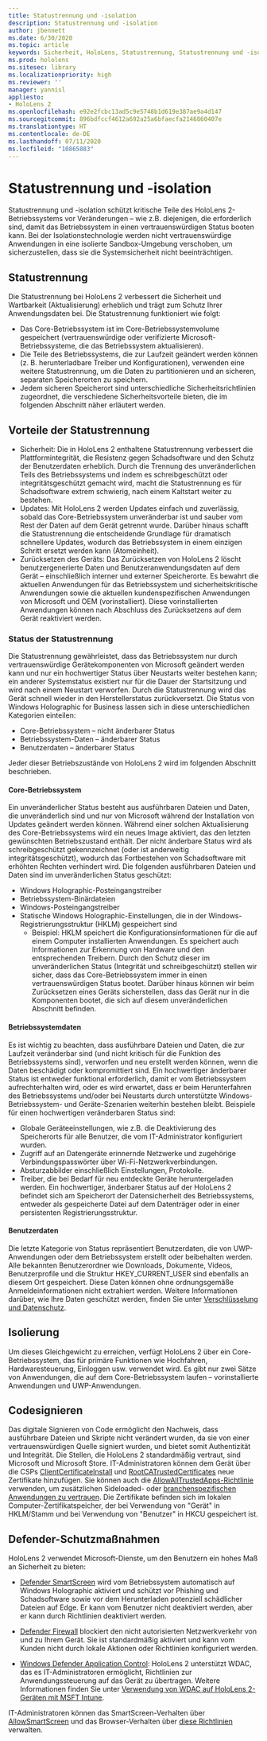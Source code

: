 ```yaml
---
title: Statustrennung und -isolation
description: Statustrennung und -isolation
author: jbennett
ms.date: 6/30/2020
ms.topic: article
keywords: Sicherheit, HoloLens, Statustrennung, Statustrennung und -isolation, HoloLens 2, HoloLens2 Sicherheit, Sicherheitsübersicht, Sicherheitsarchitektur, Architektur, HoloLens 2-Architektur
ms.prod: hololens
ms.sitesec: library
ms.localizationpriority: high
ms.reviewer: ''
manager: yannisl
appliesto:
- HoloLens 2
ms.openlocfilehash: e92e2fcbc13ad5c9e5748b1d619e387ae9a4d147
ms.sourcegitcommit: 896bdfccf4612a692a25a6bfaecfa2146860407e
ms.translationtype: HT
ms.contentlocale: de-DE
ms.lasthandoff: 07/11/2020
ms.locfileid: "10865883"
---
```

# Statustrennung und -isolation

Statustrennung und -isolation schützt kritische Teile des HoloLens 2-Betriebssystems vor Veränderungen – wie z.B. diejenigen, die erforderlich sind, damit das Betriebssystem in einen vertrauenswürdigen Status booten kann. Bei der Isolationstechnologie werden nicht vertrauenswürdige Anwendungen in eine isolierte Sandbox-Umgebung verschoben, um sicherzustellen, dass sie die Systemsicherheit nicht beeinträchtigen.

## Statustrennung

Die Statustrennung bei HoloLens 2 verbessert die Sicherheit und Wartbarkeit (Aktualisierung) erheblich und trägt zum Schutz Ihrer Anwendungsdaten bei.  Die Statustrennung funktioniert wie folgt:
  * Das Core-Betriebssystem ist im Core-Betriebssystemvolume gespeichert (vertrauenswürdige oder verifizierte Microsoft-Betriebssysteme, die das Betriebssystem aktualisieren).
  * Die Teile des Betriebssystems, die zur Laufzeit geändert werden können (z. B. herunterladbare Treiber und Konfigurationen), verwenden eine weitere Statustrennung, um die Daten zu partitionieren und an sicheren, separaten Speicherorten zu speichern.
  * Jedem sicheren Speicherort sind unterschiedliche Sicherheitsrichtlinien zugeordnet, die verschiedene Sicherheitsvorteile bieten, die im folgenden Abschnitt näher erläutert werden.

## Vorteile der Statustrennung

  * Sicherheit: Die in HoloLens 2 enthaltene Statustrennung verbessert die Plattformintegrität, die Resistenz gegen Schadsoftware und den Schutz der Benutzerdaten erheblich. Durch die Trennung des unveränderlichen Teils des Betriebssystems und indem es schreibgeschützt oder integritätsgeschützt gemacht wird, macht die Statustrennung es für Schadsoftware extrem schwierig, nach einem Kaltstart weiter zu bestehen. 
  * Updates: Mit HoloLens 2 werden Updates einfach und zuverlässig, sobald das Core-Betriebssystem unveränderbar ist und sauber vom Rest der Daten auf dem Gerät getrennt wurde.  Darüber hinaus schafft die Statustrennung die entscheidende Grundlage für dramatisch schnellere Updates, wodurch das Betriebssystem in einem einzigen Schritt ersetzt werden kann (Atomeinheit).
  * Zurücksetzen des Geräts: Das Zurücksetzen von HoloLens 2 löscht benutzergenerierte Daten und Benutzeranwendungsdaten auf dem Gerät – einschließlich interner und externer Speicherorte. Es bewahrt die aktuellen Anwendungen für das Betriebssystem und sicherheitskritische Anwendungen sowie die aktuellen kundenspezifischen Anwendungen von Microsoft und OEM (vorinstalliert). Diese vorinstallierten Anwendungen können nach Abschluss des Zurücksetzens auf dem Gerät reaktiviert werden.

### Status der Statustrennung

Die Statustrennung gewährleistet, dass das Betriebssystem nur durch vertrauenswürdige Gerätekomponenten von Microsoft geändert werden kann und nur ein hochwertiger Status über Neustarts weiter bestehen kann; ein anderer Systemstatus existiert nur für die Dauer der Startsitzung und wird nach einem Neustart verworfen. Durch die Statustrennung wird das Gerät schnell wieder in den Herstellerstatus zurückversetzt. Die Status von Windows Holographic for Business lassen sich in diese unterschiedlichen Kategorien einteilen:
  * Core-Betriebssystem – nicht änderbarer Status
  * Betriebssystem-Daten – änderbarer Status 
  * Benutzerdaten – änderbarer Status

Jeder dieser Betriebszustände von HoloLens 2 wird im folgenden Abschnitt beschrieben.

#### Core-Betriebssystem

Ein unveränderlicher Status besteht aus ausführbaren Dateien und Daten, die unveränderlich sind und nur von Microsoft während der Installation von Updates geändert werden können. Während einer solchen Aktualisierung des Core-Betriebssystems wird ein neues Image aktiviert, das den letzten gewünschten Betriebszustand enthält.
Der nicht änderbare Status wird als schreibgeschützt gekennzeichnet (oder ist anderweitig integritätsgeschützt), wodurch das Fortbestehen von Schadsoftware mit erhöhten Rechten verhindert wird. Die folgenden ausführbaren Dateien und Daten sind im unveränderlichen Status geschützt:
  * Windows Holographic-Posteingangstreiber
  * Betriebssystem-Binärdateien
  * Windows-Posteingangstreiber
  * Statische Windows Holographic-Einstellungen, die in der Windows-Registrierungsstruktur (HKLM) gespeichert sind
    * Beispiel: HKLM speichert die Konfigurationsinformationen für die auf einem Computer installierten Anwendungen. Es speichert auch Informationen zur Erkennung von Hardware und den entsprechenden Treibern.
Durch den Schutz dieser im unveränderlichen Status (Integrität und schreibgeschützt) stellen wir sicher, dass das Core-Betriebssystem immer in einen vertrauenswürdigen Status bootet. Darüber hinaus können wir beim Zurücksetzen eines Geräts sicherstellen, dass das Gerät nur in die Komponenten bootet, die sich auf diesem unveränderlichen Abschnitt befinden. 

#### Betriebssystemdaten 

Es ist wichtig zu beachten, dass ausführbare Dateien und Daten, die zur Laufzeit veränderbar sind (und nicht kritisch für die Funktion des Betriebssystems sind), verworfen und neu erstellt werden können, wenn die Daten beschädigt oder kompromittiert sind. Ein hochwertiger änderbarer Status ist entweder funktional erforderlich, damit er vom Betriebssystem aufrechterhalten wird, oder es wird erwartet, dass er beim Herunterfahren des Betriebssystems und/oder bei Neustarts durch unterstützte Windows-Betriebssystem- und Geräte-Szenarien weiterhin bestehen bleibt. Beispiele für einen hochwertigen veränderbaren Status sind:
  * Globale Geräteeinstellungen, wie z.B. die Deaktivierung des Speicherorts für alle Benutzer, die vom IT-Administrator konfiguriert wurden.
  * Zugriff auf an Datengeräte erinnernde Netzwerke und zugehörige Verbindungspasswörter über Wi-Fi-Netzwerkverbindungen.
  * Absturzabbilder einschließlich Einstellungen, Protokolle.
  * Treiber, die bei Bedarf für neu entdeckte Geräte heruntergeladen werden.
Ein hochwertiger, änderbarer Status auf der HoloLens 2 befindet sich am Speicherort der Datensicherheit des Betriebssystems, entweder als gespeicherte Datei auf dem Datenträger oder in einer persistenten Registrierungsstruktur.

#### Benutzerdaten

Die letzte Kategorie von Status repräsentiert Benutzerdaten, die von UWP-Anwendungen oder dem Betriebssystem erstellt oder beibehalten werden. Alle bekannten Benutzerordner wie Downloads, Dokumente, Videos, Benutzerprofile und die Struktur HKEY_CURRENT_USER sind ebenfalls an diesem Ort gespeichert. Diese Daten können ohne ordnungsgemäße Anmeldeinformationen nicht extrahiert werden. Weitere Informationen darüber, wie Ihre Daten geschützt werden, finden Sie unter [Verschlüsselung und Datenschutz](security-encryption-data-protection.md).

##  Isolierung

Um dieses Gleichgewicht zu erreichen, verfügt HoloLens 2 über ein Core-Betriebssystem, das für primäre Funktionen wie Hochfahren, Hardwaresteuerung, Einloggen usw. verwendet wird. Es gibt nur zwei Sätze von Anwendungen, die auf dem Core-Betriebssystem laufen – vorinstallierte Anwendungen und UWP-Anwendungen.

## Codesignieren

Das digitale Signieren von Code ermöglicht den Nachweis, dass ausführbare Dateien und Skripte nicht verändert wurden, da sie von einer vertrauenswürdigen Quelle signiert wurden, und bietet somit Authentizität und Integrität. Die Stellen, die HoloLens 2 standardmäßig vertraut, sind Microsoft und Microsoft Store. IT-Administratoren können dem Gerät über die CSPs [ClientCertificateInstall](https://docs.microsoft.com/windows/client-management/mdm/clientcertificateinstall-csp) und [RootCATrustedCertificates](https://docs.microsoft.com/windows/client-management/mdm/rootcacertificates-csp) neue Zertifikate hinzufügen. Sie können auch die [AllowAllTrustedApps-Richtlinie](https://docs.microsoft.com/windows/client-management/mdm/policy-csp-applicationmanagement#applicationmanagement-allowalltrustedapps) verwenden, um zusätzlichen Sideloaded- oder [branchenspezifischen Anwendungen zu vertrauen](https://docs.microsoft.com/intune/apps/lob-apps-windows). Die Zertifikate befinden sich im lokalen Computer-Zertifikatspeicher, der bei Verwendung von "Gerät" in HKLM/Stamm und bei Verwendung von "Benutzer" in HKCU gespeichert ist.

## Defender-Schutzmaßnahmen
HoloLens 2 verwendet Microsoft-Dienste, um den Benutzern ein hohes Maß an Sicherheit zu bieten:

* [Defender SmartScreen](https://docs.microsoft.com/windows/security/threat-protection/microsoft-defender-smartscreen/microsoft-defender-smartscreen-overview) wird vom Betriebssystem automatisch auf Windows Holographic aktiviert und schützt vor Phishing und Schadsoftware sowie vor dem Herunterladen potenziell schädlicher Dateien auf Edge. Er kann vom Benutzer nicht deaktiviert werden, aber er kann durch Richtlinien deaktiviert werden.

* [Defender Firewall](https://docs.microsoft.com/windows/security/threat-protection/windows-firewall/windows-firewall-with-advanced-security) blockiert den nicht autorisierten Netzwerkverkehr von und zu Ihrem Gerät. Sie ist standardmäßig aktiviert und kann vom Kunden nicht durch lokale Aktionen oder Richtlinien konfiguriert werden. 

* [Windows Defender Application Control](https://docs.microsoft.com/windows/security/threat-protection/windows-defender-application-control/wdac-and-applocker-overview):  HoloLens 2 unterstützt WDAC, das es IT-Administratoren ermöglicht, Richtlinien zur Anwendungssteuerung auf das Gerät zu übertragen. Weitere Informationen finden Sie unter [Verwendung von WDAC auf HoloLens 2-Geräten mit MSFT Intune](https://docs.microsoft.com/mem/intune/configuration/custom-profile-hololens). 

IT-Administratoren können das SmartScreen-Verhalten über [AllowSmartScreen](https://docs.microsoft.com/windows/client-management/mdm/policy-csp-browser#browser-allowsmartscreen) und das Browser-Verhalten über [diese Richtlinien](https://docs.microsoft.com/windows/client-management/mdm/policy-csps-supported-by-hololens2) verwalten. 

